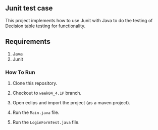 ## Junit test case
This project implements how to use Junit with Java to do the testing of Decision table testing for functionality.


## Requirements
1. Java
2. Junit


### How To Run

1. Clone this repository.

2. Checkout to `week04_4.1P` branch.

3. Open eclips and import the project (as a maven project).

4. Run the `Main.java` file.

5. Run the `LoginFormTest.java` file.